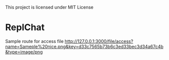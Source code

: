 This project is licensed under MIT License
# ReplChat


Sample route for access file 
http://127.0.0.1:3000/file/access?name=Sameple%20nice.png&key=d33c7565b73b6c3ed33bec3d34a67c4b&type=image/png